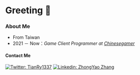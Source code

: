 # Greeting :wave:

### About Me
- From Taiwan
- 2021 － Now：*Game Client Programmer at [Chinesegamer](https://www.chinesegamer.net/index.asp)*


#### Contact Me
[![Twitter: TianRy1337](https://img.shields.io/twitter/follow/TianRy1337?style=social)](https://twitter.com/TianRy1337) [![Linkedin: ZhongYao Zhang](https://img.shields.io/badge/-ZhongYaoZhang-blue?style=flat-square&logo=Linkedin&logoColor=white&link=https://www.linkedin.com/in/zhongyao-zhang-836734208/)](https://www.linkedin.com/in/thaianebraga/) 
